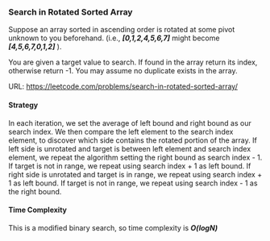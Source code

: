 ### Search in Rotated Sorted Array 

Suppose an array sorted in ascending order is rotated at some pivot unknown to you beforehand. (i.e., ***[0,1,2,4,5,6,7]*** might become ***[4,5,6,7,0,1,2]*** ).

You are given a target value to search. If found in the array return its index, otherwise return -1. You may assume no duplicate exists in the array.

URL: https://leetcode.com/problems/search-in-rotated-sorted-array/

#### Strategy
In each iteration, we set the average of left bound and right bound as our search index. We then compare the left element to the search index element, to discover which side contains the rotated portion of the array. If left side is unrotated and target is between left element and search index element, we repeat the algorithm setting the right bound as search index - 1. If target is not in range, we repeat using search index + 1 as left bound. If right side is unrotated and target is in range, we repeat using search index + 1 as left bound. If target is not in range, we repeat using search index - 1 as the right bound. 

#### Time Complexity
This is a modified binary search, so time complexity is ***O(logN)***